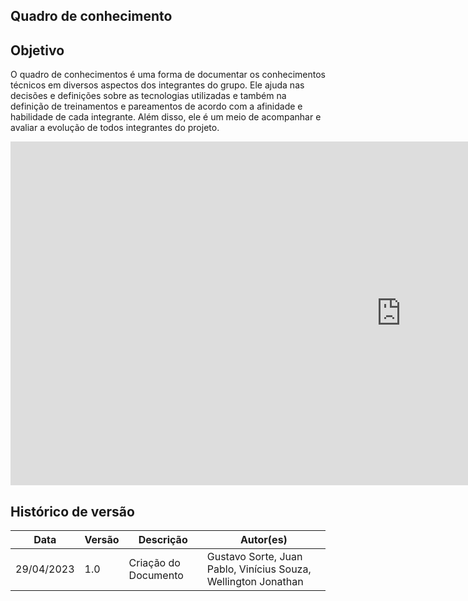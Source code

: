 ## Quadro de conhecimento

## Objetivo

O quadro de conhecimentos é uma forma de documentar os conhecimentos técnicos em diversos aspectos dos integrantes do grupo. Ele ajuda nas decisões e definições sobre as tecnologias utilizadas e também na definição de treinamentos e pareamentos de acordo com a afinidade e habilidade de cada integrante. Além disso, ele é um meio de acompanhar e avaliar a evolução de todos integrantes do projeto.

<iframe width="1250px" height="550px" frameborder="0" src="https://docs.google.com/spreadsheets/d/e/2PACX-1vQjTCsuRkcPpFTZiHPfN-lL67hkIPPycTIS4c5ynQ9BU7qbQgVSKFLp6uwM-vqY1mpNEoNouGlbJk-h/pubhtml?gid=556257100&amp;single=true&amp;widget=true&amp;headers=false"></iframe>

## Histórico de versão
| Data | Versão | Descrição | Autor(es) |
| ---- | ---- | ---- | ---- |
| 29/04/2023 | 1.0 | Criação do Documento | Gustavo Sorte, Juan Pablo, Vinícius Souza, Wellington Jonathan |
